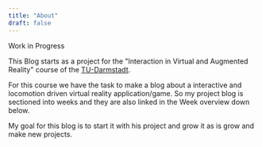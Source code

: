 ```yaml
---
title: "About"
draft: false
---
```

Work in Progress

This Blog starts as a project for the "Interaction in Virtual and Augmented Reality" course of the [TU-Darmstadt](https://www.tu-darmstadt.de/). 

For this course we have the task to make a blog about a interactive and locomotion driven virtual reality application/game. So my project blog is sectioned into weeks and they are also linked in the Week overview down below. 

My goal for this blog is to start it with his project and grow it as is grow and make new projects.
